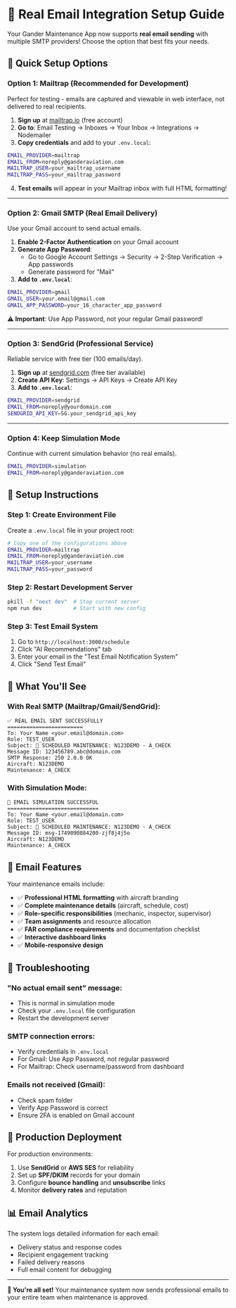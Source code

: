 # 📧 Real Email Integration Setup Guide

Your Gander Maintenance App now supports **real email sending** with multiple SMTP providers! Choose the option that best fits your needs.

## 🚀 **Quick Setup Options**

### **Option 1: Mailtrap (Recommended for Development)**
Perfect for testing - emails are captured and viewable in web interface, not delivered to real recipients.

1. **Sign up** at [mailtrap.io](https://mailtrap.io) (free account)
2. **Go to**: Email Testing → Inboxes → Your Inbox → Integrations → Nodemailer
3. **Copy credentials** and add to your `.env.local`:

```bash
EMAIL_PROVIDER=mailtrap
EMAIL_FROM=noreply@ganderaviation.com
MAILTRAP_USER=your_mailtrap_username
MAILTRAP_PASS=your_mailtrap_password
```

4. **Test emails** will appear in your Mailtrap inbox with full HTML formatting!

---

### **Option 2: Gmail SMTP (Real Email Delivery)**
Use your Gmail account to send actual emails.

1. **Enable 2-Factor Authentication** on your Gmail account
2. **Generate App Password**:
   - Go to Google Account Settings → Security → 2-Step Verification → App passwords
   - Generate password for "Mail" 
3. **Add to `.env.local`**:

```bash
EMAIL_PROVIDER=gmail
GMAIL_USER=your.email@gmail.com
GMAIL_APP_PASSWORD=your_16_character_app_password
```

**⚠️ Important**: Use App Password, not your regular Gmail password!

---

### **Option 3: SendGrid (Professional Service)**
Reliable service with free tier (100 emails/day).

1. **Sign up** at [sendgrid.com](https://sendgrid.com) (free tier available)
2. **Create API Key**: Settings → API Keys → Create API Key
3. **Add to `.env.local`**:

```bash
EMAIL_PROVIDER=sendgrid
EMAIL_FROM=noreply@yourdomain.com
SENDGRID_API_KEY=SG.your_sendgrid_api_key
```

---

### **Option 4: Keep Simulation Mode**
Continue with current simulation behavior (no real emails).

```bash
EMAIL_PROVIDER=simulation
EMAIL_FROM=noreply@ganderaviation.com
```

## 📝 **Setup Instructions**

### **Step 1: Create Environment File**
Create a `.env.local` file in your project root:

```bash
# Copy one of the configurations above
EMAIL_PROVIDER=mailtrap
EMAIL_FROM=noreply@ganderaviation.com
MAILTRAP_USER=your_username
MAILTRAP_PASS=your_password
```

### **Step 2: Restart Development Server**
```bash
pkill -f "next dev"  # Stop current server
npm run dev          # Start with new config
```

### **Step 3: Test Email System**
1. Go to `http://localhost:3000/schedule`
2. Click "AI Recommendations" tab
3. Enter your email in the "Test Email Notification System"
4. Click "Send Test Email"

## 🎯 **What You'll See**

### **With Real SMTP (Mailtrap/Gmail/SendGrid):**
```
✅ REAL EMAIL SENT SUCCESSFULLY
========================
To: Your Name <your.email@domain.com>
Role: TEST_USER
Subject: 🔧 SCHEDULED MAINTENANCE: N123DEMO - A_CHECK
Message ID: 123456789.abc@domain.com
SMTP Response: 250 2.0.0 OK
Aircraft: N123DEMO
Maintenance: A_CHECK
```

### **With Simulation Mode:**
```
📧 EMAIL SIMULATION SUCCESSFUL
=============================
To: Your Name <your.email@domain.com>
Role: TEST_USER
Subject: 🔧 SCHEDULED MAINTENANCE: N123DEMO - A_CHECK
Message ID: msg-1749090884200-zjf8j4j5o
Aircraft: N123DEMO
Maintenance: A_CHECK
```

## 📧 **Email Features**

Your maintenance emails include:
- ✅ **Professional HTML formatting** with aircraft branding
- ✅ **Complete maintenance details** (aircraft, schedule, cost)
- ✅ **Role-specific responsibilities** (mechanic, inspector, supervisor)
- ✅ **Team assignments** and resource allocation
- ✅ **FAR compliance requirements** and documentation checklist
- ✅ **Interactive dashboard links**
- ✅ **Mobile-responsive design**

## 🔧 **Troubleshooting**

### **"No actual email sent" message:**
- This is normal in simulation mode
- Check your `.env.local` file configuration
- Restart the development server

### **SMTP connection errors:**
- Verify credentials in `.env.local`
- For Gmail: Use App Password, not regular password
- For Mailtrap: Check username/password from dashboard

### **Emails not received (Gmail):**
- Check spam folder
- Verify App Password is correct
- Ensure 2FA is enabled on Gmail account

## 🚀 **Production Deployment**

For production environments:
1. Use **SendGrid** or **AWS SES** for reliability
2. Set up **SPF/DKIM** records for your domain
3. Configure **bounce handling** and **unsubscribe** links
4. Monitor **delivery rates** and reputation

## 📊 **Email Analytics**

The system logs detailed information for each email:
- Delivery status and response codes
- Recipient engagement tracking
- Failed delivery reasons
- Full email content for debugging

---

**🎉 You're all set!** Your maintenance system now sends professional emails to your entire team when maintenance is approved. 